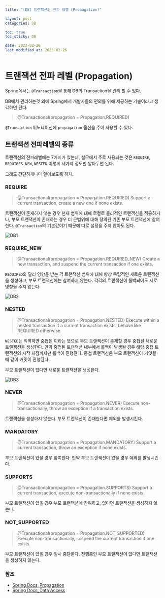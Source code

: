 ```yaml
---
title: "[DB] 트랜잭션의 전파 레벨 (Propagation)"

layout: post
categories: DB

toc: true
toc_sticky: DB

date: 2023-02-26
last_modified_at: 2023-02-26
---
```


# 트랜잭션 전파 레벨 (Propagation)

Spring에서는 `@Transaction`을 통해 DB의 Transaction을 관리 할 수 있다.

DB에서 관리하는것 외에 Spring에서 개발자들의 편의를 위해 제공하는 기술이라고 생각하면 된다.

> @Transactional(propagation = Propagation.REQUIRED)

`@Transaction` 어노테이션에 `propagation` 옵션을 주어 사용할 수 있다.


## 트랜잭션 전파레벨의 종류

트랜잭션의 전파레벨에는 7가지가 있는데, 실무에서 주로 사용되는 것은 `REQUIRE`, `REQUIRES_NEW`, `NESTED` 이렇게 세가지 정도만 알아두면 된다.

그래도 간단하게나마 알아보도록 하자.


### REQUIRE

> @Transactional(propagation = Propagation.REQUIRED)
> Support a current transaction, create a new one if none exists.

트랜잭션이 존재하지 않는 경우 현재 범위에 대해 로컬로 물리적인 트랜잭션을 적용하거나, 부모 트랜잭션이 존재하는 경우 더 큰범위에 대해 정의된 기존 부모 트랜잭션에 참여한다.
`@Transaction`의 기본값이기 때문에 따로 설정을 주지 않아도 된다.

![DB1]({{site.url}}//assets/image/2023/2023-02/26-DB001.png)


### REQUIRE_NEW

> @Transactional(propagation = Propagation.REQUIRED_NEW)
> Create a new transaction, and suspend the current transaction if one exists.

`REQUIRED`와 달리 영향을 받는 각 트랜잭션 범위에 대해 항상 독립적인 새로운 트랜잭션을 생성하고, 부모 트랜잭션에는 참여하지 않는다. 각각의 트랜잭션이 롤백되어도 서로 영향을 주지 않는다.

![DB2]({{site.url}}//assets/image/2023/2023-02/26-DB002.png)


### NESTED

> @Transactional(propagation = Propagation.NESTED)
> Execute within a nested transaction if a current transaction exists, behave like REQUIRED otherwise.

`NESTED`는 직역하면 중첩된 이라는 뜻으로 부모 트랜잭션이 존재할 경우 중첩된 새로운 트랜잭션을 생성한다. 만약 중첩된 트랜잭션 내부에서 롤백이 발생될 경우 해당 중첩 트랜잭션의 시작 지점까지만 롤백이 진행된다.
중첩 트랜잭션은 부모 트랜잭션이 커밋될 때 같이 커밋이 진행된다.

부모 트랜잭션이 없다면 새로운 트랜잭션을 생성한다.

![DB3]({{site.url}}//assets/image/2023/2023-02/26-DB003.png)


### NEVER

> @Transactional(propagation = Propagation.NEVER)
> Execute non-transactionally, throw an exception if a transaction exists.

트랜잭션을 생성하지 않는다. 부모 트랜잭션이 존재한다면 예외를 발생시킨다.


### MANDATORY

> @Transactional(propagation = Propagation.MANDATORY)
> Support a current transaction, throw an exception if none exists.

부모 트랜잭션이 있을 경우 참여한다. 만약 부모 트랜잭션이 없을 경우 예외를 발생시킨다.


### SUPPORTS

> @Transactional(propagation = Propagation.SUPPORTS)
> Support a current transaction, execute non-transactionally if none exists.

부모 트랜잭션이 있을 경우 부모 트랜잭션에 참여하고, 없다면 트랜잭션을 생성하지 않는다.


### NOT_SUPPORTED

> @Transactional(propagation = Propagation.NOT_SUPPORTED)
> Execute non-transactionally, suspend the current transaction if one exists.

부모 트랜잭션이 있을 경우 일시 중단한다. 진행중인 부모 트랜잭션이 없다면 트랜잭션을 생성하지 않는다.


### 참조

- [Spring Docs_Propagation](https://docs.spring.io/spring-framework/docs/current/javadoc-api/org/springframework/transaction/annotation/Propagation.html)
- [Spring Docs_Data Access](https://docs.spring.io/spring-framework/docs/current/reference/html/data-access.html#tx-propagation)

